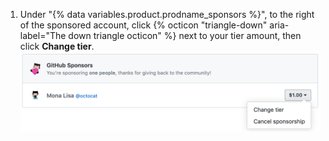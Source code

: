 1. Under "{% data variables.product.prodname_sponsors %}", to the right of the sponsored account, click {% octicon "triangle-down" aria-label="The down triangle octicon" %} next to your tier amount, then click **Change tier**. ![Botão de alterar camada](/assets/images/help/billing/edit-sponsor-billing.png)
